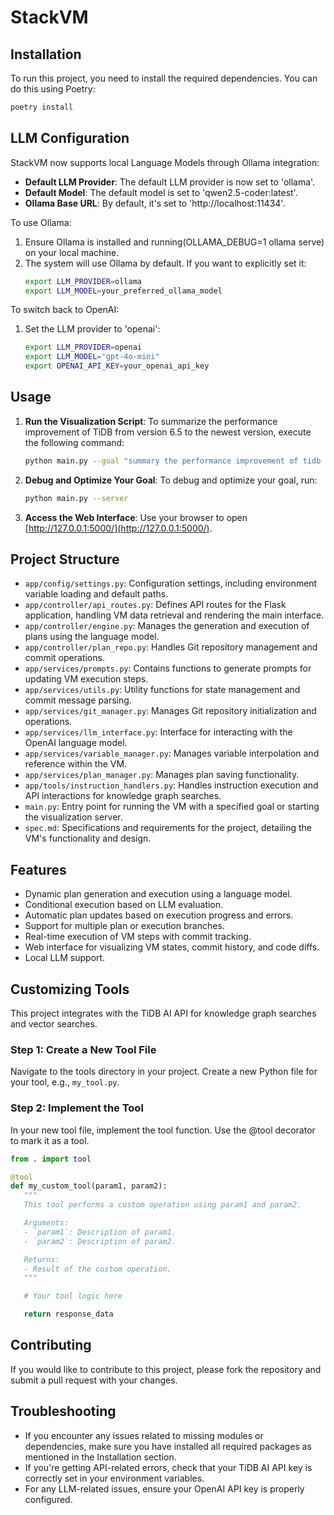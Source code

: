 # StackVM

## Installation

To run this project, you need to install the required dependencies. You can do this using Poetry:


```bash
poetry install
```


## LLM Configuration

StackVM now supports local Language Models through Ollama integration:

- **Default LLM Provider**: The default LLM provider is now set to 'ollama'.
- **Default Model**: The default model is set to 'qwen2.5-coder:latest'.
- **Ollama Base URL**: By default, it's set to 'http://localhost:11434'.

To use Ollama:
1. Ensure Ollama is installed and running(OLLAMA_DEBUG=1 ollama serve) on your local machine.
2. The system will use Ollama by default. If you want to explicitly set it:
   ```bash
   export LLM_PROVIDER=ollama
   export LLM_MODEL=your_preferred_ollama_model
   ```

To switch back to OpenAI:
1. Set the LLM provider to 'openai':
   ```bash
   export LLM_PROVIDER=openai
   export LLM_MODEL="gpt-4o-mini"
   export OPENAI_API_KEY=your_openai_api_key
   ```

## Usage

1. **Run the Visualization Script**: 
   To summarize the performance improvement of TiDB from version 6.5 to the newest version, execute the following command:
   ```bash
   python main.py --goal "summary the performance improvement of tidb from version 6.5 to newest version"
   ```

2. **Debug and Optimize Your Goal**: 
   To debug and optimize your goal, run:
   ```bash
   python main.py --server
   ```

3. **Access the Web Interface**: 
   Use your browser to open [http://127.0.0.1:5000/](http://127.0.0.1:5000/).

## Project Structure

- `app/config/settings.py`: Configuration settings, including environment variable loading and default paths.
- `app/controller/api_routes.py`: Defines API routes for the Flask application, handling VM data retrieval and rendering the main interface.
- `app/controller/engine.py`: Manages the generation and execution of plans using the language model.
- `app/controller/plan_repo.py`: Handles Git repository management and commit operations.
- `app/services/prompts.py`: Contains functions to generate prompts for updating VM execution steps.
- `app/services/utils.py`: Utility functions for state management and commit message parsing.
- `app/services/git_manager.py`: Manages Git repository initialization and operations.
- `app/services/llm_interface.py`: Interface for interacting with the OpenAI language model.
- `app/services/variable_manager.py`: Manages variable interpolation and reference within the VM.
- `app/services/plan_manager.py`: Manages plan saving functionality.
- `app/tools/instruction_handlers.py`: Handles instruction execution and API interactions for knowledge graph searches.
- `main.py`: Entry point for running the VM with a specified goal or starting the visualization server.
- `spec.md`: Specifications and requirements for the project, detailing the VM's functionality and design.

## Features

- Dynamic plan generation and execution using a language model.
- Conditional execution based on LLM evaluation.
- Automatic plan updates based on execution progress and errors.
- Support for multiple plan or execution branches.
- Real-time execution of VM steps with commit tracking.
- Web interface for visualizing VM states, commit history, and code diffs.
- Local LLM support.

## Customizing Tools

This project integrates with the TiDB AI API for knowledge graph searches and vector searches.

### Step 1: Create a New Tool File

Navigate to the tools directory in your project. Create a new Python file for your tool, e.g., `my_tool.py`.

### Step 2:  Implement the Tool

In your new tool file, implement the tool function. Use the @tool decorator to mark it as a tool.

```python
from . import tool

@tool
def my_custom_tool(param1, param2):
   """
   This tool performs a custom operation using param1 and param2.

   Arguments:
   - `param1`: Description of param1.
   - `param2`: Description of param2.

   Returns:
   - Result of the custom operation.
   """

   # Your tool logic here

   return response_data
```

## Contributing

If you would like to contribute to this project, please fork the repository and submit a pull request with your changes.

## Troubleshooting

- If you encounter any issues related to missing modules or dependencies, make sure you have installed all required packages as mentioned in the Installation section.
- If you're getting API-related errors, check that your TiDB AI API key is correctly set in your environment variables.
- For any LLM-related issues, ensure your OpenAI API key is properly configured.
